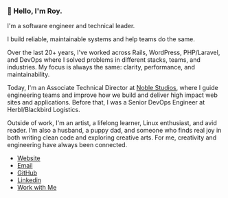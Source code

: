 ### 👋 Hello, I'm Roy.

I'm a software engineer and technical leader.

I build reliable, maintainable systems and help teams do the same.

Over the last 20+ years, I've worked across Rails, WordPress, PHP/Laravel, and DevOps where I solved problems in different stacks, teams, and industries. My focus is always the same: clarity, performance, and maintainability.

Today, I'm an Associate Technical Director at [Noble Studios](https://www.noblestudios.com), where I guide engineering teams and improve how we build and deliver high impact web sites and applications. Before that, I was a Senior DevOps Engineer at Herbl/Blackbird Logistics.

Outside of work, I'm an artist, a lifelong learner, Linux enthusiast, and avid reader. I'm also a husband, a puppy dad, and someone who finds real joy in both writing clean code and exploring creative arts. For me, creativity and engineering have always been connected.


* [Website](https://roylindauer.com)
* [Email](mailto:hello@roylindauer.com)
* [GitHub](https://github.com/roylindauer)
* [Linkedin](https://www.linkedin.com/in/roylindauer)
* [Work with Me](https://royldevelopment.com)

